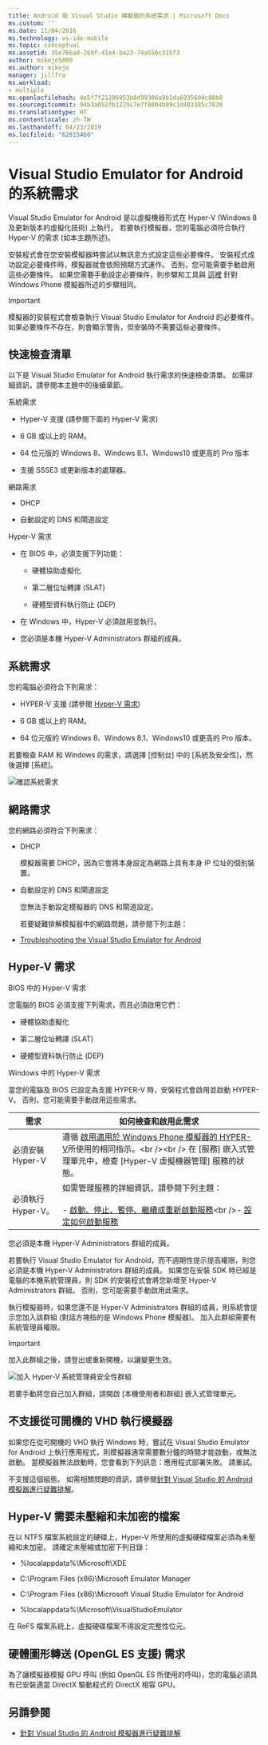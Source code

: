 ```yaml
---
title: Android 版 Visual Studio 模擬器的系統需求 | Microsoft Docs
ms.custom: ''
ms.date: 11/04/2016
ms.technology: vs-ide-mobile
ms.topic: conceptual
ms.assetid: 35e766ad-269f-41e4-ba23-74a556c315f3
author: mikejo5000
ms.author: mikejo
manager: jillfra
ms.workload:
- multiple
ms.openlocfilehash: 4e5f7f21206953b8d99306a9b1da6935604c88b8
ms.sourcegitcommit: 94b3a052fb1229c7e7f8804b09c1d403385c7630
ms.translationtype: HT
ms.contentlocale: zh-TW
ms.lasthandoff: 04/23/2019
ms.locfileid: "62815460"
---
```

# <a name="system-requirements-for-the-visual-studio-emulator-for-android"></a>Visual Studio Emulator for Android 的系統需求

Visual Studio Emulator for Android 是以虛擬機器形式在 Hyper-V (Windows 8 及更新版本的虛擬化技術) 上執行。 若要執行模擬器，您的電腦必須符合執行 Hyper-V 的需求 (如本主題所述)。

安裝程式會在您安裝模擬器時嘗試以無訊息方式設定這些必要條件。 安裝程式成功設定必要條件時，模擬器就會依照預期方式運作。 否則，您可能需要手動啟用這些必要條件。 如果您需要手動設定必要條件，則步驟和工具與 [這裡](/previous-versions/windows/apps/jj863509\(v=vs.105\)) 針對 Windows Phone 模擬器所述的步驟相同。

> [!IMPORTANT]
> 模擬器的安裝程式會檢查執行 Visual Studio Emulator for Android 的必要條件。 如果必要條件不存在，則會顯示警告，但安裝時不需要這些必要條件。

## <a name="Checklist"></a> 快速檢查清單

以下是 Visual Studio Emulator for Android 執行需求的快速檢查清單。 如需詳細資訊，請參閱本主題中的後續章節。

系統需求

- Hyper-V 支援 (請參閱下面的 Hyper-V 需求)

- 6 GB 或以上的 RAM。

- 64 位元版的 Windows 8、Windows 8.1、Windows10 或更高的 Pro 版本

- 支援 SSSE3 或更新版本的處理器。

網路需求

- DHCP

- 自動設定的 DNS 和閘道設定

Hyper-V 需求

- 在 BIOS 中，必須支援下列功能：

  - 硬體協助虛擬化

  - 第二層位址轉譯 (SLAT)

  - 硬體型資料執行防止 (DEP)

- 在 Windows 中，Hyper-V 必須啟用並執行。

- 您必須是本機 Hyper-V Administrators 群組的成員。

## <a name="system-requirements"></a>系統需求
 您的電腦必須符合下列需求：

- HYPER-V 支援 (請參閱 [Hyper-V 需求](#hyper-v-requirements))

- 6 GB 或以上的 RAM。

- 64 位元版的 Windows 8、Windows 8.1、Windows10 或更高的 Pro 版本。

若要檢查 RAM 和 Windows 的需求，請選擇 [控制台] 中的 [系統及安全性]，然後選擇 [系統]。

![確認系統需求](../cross-platform/media/android_emu_system_requirements.png "Android_Emu_System_Requirements")

## <a name="network-requirements"></a>網路需求

您的網路必須符合下列需求：

- DHCP

   模擬器需要 DHCP，因為它會將本身設定為網路上具有本身 IP 位址的個別裝置。

- 自動設定的 DNS 和閘道設定

   您無法手動設定模擬器的 DNS 和閘道設定。

  若要疑難排解模擬器中的網路問題，請參閱下列主題：

- [Troubleshooting the Visual Studio Emulator for Android](../cross-platform/troubleshooting-the-visual-studio-emulator-for-android.md)

## <a name="hyper-v-requirements"></a>Hyper-V 需求

BIOS 中的 Hyper-V 需求

您電腦的 BIOS 必須支援下列需求，而且必須啟用它們：

- 硬體協助虛擬化

- 第二層位址轉譯 (SLAT)

- 硬體型資料執行防止 (DEP)

Windows 中的 Hyper-V 需求

當您的電腦及 BIOS 已設定為支援 HYPER-V 時，安裝程式會啟用並啟動 HYPER-V。 否則，您可能需要手動啟用這些需求。

|需求|如何檢查和啟用此需求|
|-----------------|----------------------------------------------|
|必須安裝 Hyper-V|遵循 [啟用適用於 Windows Phone 模擬器的 HYPER-V](https://docs.microsoft.com/previous-versions/windows/apps/jj863509(v=vs.105))所使用的相同指示。<br /><br /> 在 [服務] 嵌入式管理單元中，檢查 [Hyper-V 虛擬機器管理]  服務的狀態。|
|必須執行 Hyper-V。|如需管理服務的詳細資訊，請參閱下列主題：<br /><br /> -   [啟動、停止、暫停、繼續或重新啟動服務](https://technet.microsoft.com/library/cc736564\(v=WS.10\).aspx)<br />-   [設定如何啟動服務](https://technet.microsoft.com/%20library/cc739213\(v=ws.10\))|

 您必須是本機 Hyper-V Administrators 群組的成員。

 若要執行 Visual Studio Emulator for Android，而不週期性提示提高權限，則您必須是本機 Hyper-V Administrators 群組的成員。 如果您在安裝 SDK 時已經是電腦的本機系統管理員，則 SDK 的安裝程式會將您新增至 Hyper-V Administrators 群組。 否則，您可能需要手動啟用此需求。

 執行模擬器時，如果您還不是 Hyper-V Administrators 群組的成員，則系統會提示您加入該群組 (對話方塊指的是 Windows Phone 模擬器)。 加入此群組需要有系統管理員權限。

> [!IMPORTANT]
> 加入此群組之後，請登出或重新開機，以讓變更生效。

 ![加入 Hyper&#45;V 系統管理員安全性群組](../cross-platform/media/android_emu_hyperv_admin.png "Android_Emu_HyperV_Admin")

 若要手動將您自己加入群組，請開啟 [本機使用者和群組] 嵌入式管理單元。

## <a name="running-the-emulator-from-a-bootable-vhd-is-not-supported"></a>不支援從可開機的 VHD 執行模擬器
 如果您在從可開機的 VHD 執行 Windows 時，嘗試在 Visual Studio Emulator for Android 上執行應用程式，則模擬器通常需要數分鐘的時間才能啟動，或無法啟動。 當模擬器無法啟動時，您會看到下列訊息：應用程式部署失敗。 請重試。

 不支援這個組態。 如需相關問題的資訊，請參閱[針對 Visual Studio 的 Android 模擬器進行疑難排解](../cross-platform/troubleshooting-the-visual-studio-emulator-for-android.md)。

## <a name="hyper-v-requires-uncompressed-and-unencrypted-files"></a>Hyper-V 需要未壓縮和未加密的檔案
 在以 NTFS 檔案系統設定的硬碟上，Hyper-V 所使用的虛擬硬碟檔案必須為未壓縮和未加密。 請確定未壓縮或加密下列目錄：

- %localappdata%\Microsoft\XDE

- C:\Program Files (x86)\Microsoft Emulator Manager

- C:\Program Files (x86)\Microsoft Visual Studio Emulator for Android

- %localappdata%\Microsoft\VisualStudioEmulator

在 ReFS 檔案系統上，虛擬硬碟檔案不得設定完整性位元。

## <a name="hardware-graphics-forwarding-opengl-es-support-requirements"></a>硬體圖形轉送 (OpenGL ES 支援) 需求

為了讓模擬器模擬 GPU 呼叫 (例如 OpenGL ES 所使用的呼叫)，您的電腦必須具有已安裝適當 DirectX 驅動程式的 DirectX 相容 GPU。

## <a name="see-also"></a>另請參閱

- [針對 Visual Studio 的 Android 模擬器進行疑難排解](../cross-platform/troubleshooting-the-visual-studio-emulator-for-android.md)
